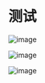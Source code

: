 # 测试

![image](https://cdn.jsdelivr.net/gh/wxt1471520488/images/hexo@main/e6ffa7ea-a5c3-40e6-bc2c-dcd09c774dae.png)

![image](https://cdn.jsdelivr.net/gh/wxt1471520488/images/hexo@main/653f107f-cb69-4a7d-9241-3455d63770b8.png)

![image](https://cdn.jsdelivr.net/gh/wxt1471520488/images/hexo@main/ca9e3279-a509-4db6-9139-4e9ef2f93b80.png)
